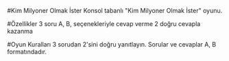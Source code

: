 #Kim Milyoner Olmak İster
Konsol tabanlı "Kim Milyoner Olmak İster" oyunu.

#Özellikler
3 soru
A, B, seçenekleriyle cevap verme
2 doğru cevapla kazanma

#Oyun Kuralları
3 sorudan 2'sini doğru yanıtlayın.
Sorular ve cevaplar A, B formatındadır.

